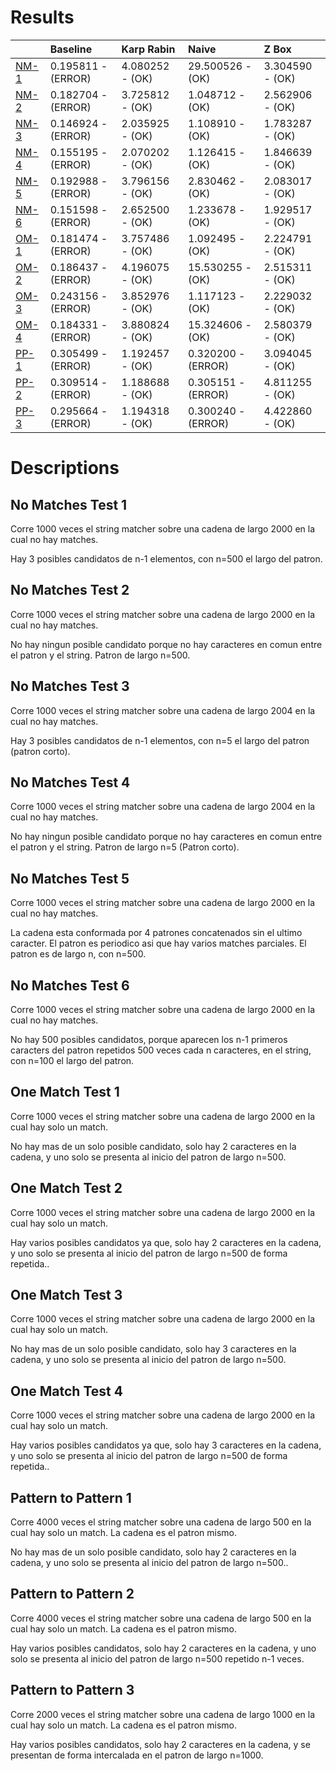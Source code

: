 # Results 

 | |Baseline|Karp Rabin|Naive|Z Box|
|:---|:---|:---|:---|:---|
|[NM-1](#no-matches-test-1)|0.195811 - (ERROR)|4.080252 - (OK)|29.500526 - (OK)|3.304590 - (OK)|
|[NM-2](#no-matches-test-2)|0.182704 - (ERROR)|3.725812 - (OK)|1.048712 - (OK)|2.562906 - (OK)|
|[NM-3](#no-matches-test-3)|0.146924 - (ERROR)|2.035925 - (OK)|1.108910 - (OK)|1.783287 - (OK)|
|[NM-4](#no-matches-test-4)|0.155195 - (ERROR)|2.070202 - (OK)|1.126415 - (OK)|1.846639 - (OK)|
|[NM-5](#no-matches-test-5)|0.192988 - (ERROR)|3.796156 - (OK)|2.830462 - (OK)|2.083017 - (OK)|
|[NM-6](#no-matches-test-6)|0.151598 - (ERROR)|2.652500 - (OK)|1.233678 - (OK)|1.929517 - (OK)|
|[OM-1](#one-match-test-1)|0.181474 - (ERROR)|3.757486 - (OK)|1.092495 - (OK)|2.224791 - (OK)|
|[OM-2](#one-match-test-2)|0.186437 - (ERROR)|4.196075 - (OK)|15.530255 - (OK)|2.515311 - (OK)|
|[OM-3](#one-match-test-3)|0.243156 - (ERROR)|3.852976 - (OK)|1.117123 - (OK)|2.229032 - (OK)|
|[OM-4](#one-match-test-4)|0.184331 - (ERROR)|3.880824 - (OK)|15.324606 - (OK)|2.580379 - (OK)|
|[PP-1](#pattern-to-pattern-1)|0.305499 - (ERROR)|1.192457 - (OK)|0.320200 - (ERROR)|3.094045 - (OK)|
|[PP-2](#pattern-to-pattern-2)|0.309514 - (ERROR)|1.188688 - (OK)|0.305151 - (ERROR)|4.811255 - (OK)|
|[PP-3](#pattern-to-pattern-3)|0.295664 - (ERROR)|1.194318 - (OK)|0.300240 - (ERROR)|4.422860 - (OK)|
# Descriptions 

## No Matches Test 1 

 
Corre 1000 veces el string matcher sobre una cadena de largo 2000 en la cual no hay matches.

Hay 3 posibles candidatos de n-1 elementos, con n=500 el largo del patron.
                
## No Matches Test 2 

 
Corre 1000 veces el string matcher sobre una cadena de largo 2000 en la cual no hay matches.

No hay ningun posible candidato porque no hay caracteres en comun entre el patron y el string. Patron de largo n=500.
                
## No Matches Test 3 

 
Corre 1000 veces el string matcher sobre una cadena de largo 2004 en la cual no hay matches.

Hay 3 posibles candidatos de n-1 elementos, con n=5 el largo del patron (patron corto).
                
## No Matches Test 4 

 
Corre 1000 veces el string matcher sobre una cadena de largo 2004 en la cual no hay matches.

No hay ningun posible candidato porque no hay caracteres en comun entre el patron y el string. Patron de largo n=5 (Patron corto).
                
## No Matches Test 5 

 
Corre 1000 veces el string matcher sobre una cadena de largo 2000 en la cual no hay matches.

La cadena esta conformada por 4 patrones concatenados sin el ultimo caracter. El patron es periodico asi que hay varios matches parciales.
El patron es de largo n, con n=500.
                
## No Matches Test 6 

 
Corre 1000 veces el string matcher sobre una cadena de largo 2000 en la cual no hay matches.

No hay 500 posibles candidatos, porque aparecen los n-1 primeros caracters del patron repetidos 500 veces cada n caracteres,
en el string, con n=100 el largo del patron.
                
## One Match Test 1 

 
Corre 1000 veces el string matcher sobre una cadena de largo 2000 en la cual hay solo un match.

No hay mas de un solo posible candidato, solo hay 2 caracteres en la cadena, y uno solo se presenta al inicio del
patron de largo n=500.
                
## One Match Test 2 

 
Corre 1000 veces el string matcher sobre una cadena de largo 2000 en la cual hay solo un match.

Hay varios posibles candidatos ya que, solo hay 2 caracteres en la cadena, y uno solo se presenta al inicio del
patron de largo n=500 de forma repetida..
                
## One Match Test 3 

 
Corre 1000 veces el string matcher sobre una cadena de largo 2000 en la cual hay solo un match.

No hay mas de un solo posible candidato, solo hay 3 caracteres en la cadena, y uno solo se presenta al inicio del
patron de largo n=500.
                
## One Match Test 4 

 
Corre 1000 veces el string matcher sobre una cadena de largo 2000 en la cual hay solo un match.

Hay varios posibles candidatos ya que, solo hay 3 caracteres en la cadena, y uno solo se presenta al inicio del
patron de largo n=500 de forma repetida..
                
## Pattern to Pattern 1 

 
Corre 4000 veces el string matcher sobre una cadena de largo 500 en la cual hay solo un match. La cadena es el patron mismo.

No hay mas de un solo posible candidato, solo hay 2 caracteres en la cadena, y uno solo se presenta al inicio del
patron de largo n=500..
                
## Pattern to Pattern 2 

 
Corre 4000 veces el string matcher sobre una cadena de largo 500 en la cual hay solo un match. La cadena es el patron mismo.

Hay varios posibles candidatos, solo hay 2 caracteres en la cadena, y uno solo se presenta al inicio del
patron de largo n=500 repetido n-1 veces.
                
## Pattern to Pattern 3 

 
Corre 2000 veces el string matcher sobre una cadena de largo 1000 en la cual hay solo un match. La cadena es el patron mismo.

Hay varios posibles candidatos, solo hay 2 caracteres en la cadena, y se presentan de forma intercalada
en el patron de largo n=1000.
                
